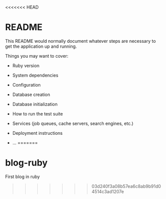 <<<<<<< HEAD
# README

This README would normally document whatever steps are necessary to get the
application up and running.

Things you may want to cover:

* Ruby version

* System dependencies

* Configuration

* Database creation

* Database initialization

* How to run the test suite

* Services (job queues, cache servers, search engines, etc.)

* Deployment instructions

* ...
=======
# blog-ruby
 First blog in ruby
>>>>>>> 03d240f3a08b57ea6c8ab9b91d04514c3ad1207e
